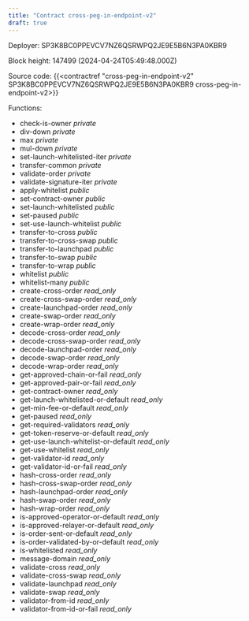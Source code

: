 ```yaml
---
title: "Contract cross-peg-in-endpoint-v2"
draft: true
---
```

Deployer: SP3K8BC0PPEVCV7NZ6QSRWPQ2JE9E5B6N3PA0KBR9


 



Block height: 147499 (2024-04-24T05:49:48.000Z)

Source code: {{<contractref "cross-peg-in-endpoint-v2" SP3K8BC0PPEVCV7NZ6QSRWPQ2JE9E5B6N3PA0KBR9 cross-peg-in-endpoint-v2>}}

Functions:

* check-is-owner _private_
* div-down _private_
* max _private_
* mul-down _private_
* set-launch-whitelisted-iter _private_
* transfer-common _private_
* validate-order _private_
* validate-signature-iter _private_
* apply-whitelist _public_
* set-contract-owner _public_
* set-launch-whitelisted _public_
* set-paused _public_
* set-use-launch-whitelist _public_
* transfer-to-cross _public_
* transfer-to-cross-swap _public_
* transfer-to-launchpad _public_
* transfer-to-swap _public_
* transfer-to-wrap _public_
* whitelist _public_
* whitelist-many _public_
* create-cross-order _read_only_
* create-cross-swap-order _read_only_
* create-launchpad-order _read_only_
* create-swap-order _read_only_
* create-wrap-order _read_only_
* decode-cross-order _read_only_
* decode-cross-swap-order _read_only_
* decode-launchpad-order _read_only_
* decode-swap-order _read_only_
* decode-wrap-order _read_only_
* get-approved-chain-or-fail _read_only_
* get-approved-pair-or-fail _read_only_
* get-contract-owner _read_only_
* get-launch-whitelisted-or-default _read_only_
* get-min-fee-or-default _read_only_
* get-paused _read_only_
* get-required-validators _read_only_
* get-token-reserve-or-default _read_only_
* get-use-launch-whitelist-or-default _read_only_
* get-use-whitelist _read_only_
* get-validator-id _read_only_
* get-validator-id-or-fail _read_only_
* hash-cross-order _read_only_
* hash-cross-swap-order _read_only_
* hash-launchpad-order _read_only_
* hash-swap-order _read_only_
* hash-wrap-order _read_only_
* is-approved-operator-or-default _read_only_
* is-approved-relayer-or-default _read_only_
* is-order-sent-or-default _read_only_
* is-order-validated-by-or-default _read_only_
* is-whitelisted _read_only_
* message-domain _read_only_
* validate-cross _read_only_
* validate-cross-swap _read_only_
* validate-launchpad _read_only_
* validate-swap _read_only_
* validator-from-id _read_only_
* validator-from-id-or-fail _read_only_
